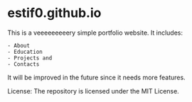 # estif0.github.io
This is a veeeeeeeeery simple portfolio website. It includes:

    - About
    - Education
    - Projects and
    - Contacts
    
It will be improved in the future since it needs more features.

License: The repository is licensed under the MIT License.
